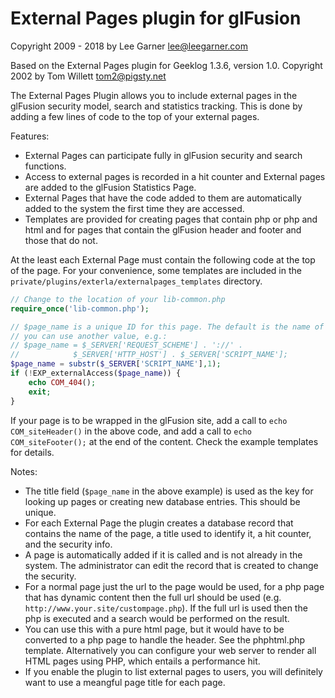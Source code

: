 # External Pages plugin for glFusion
Copyright 2009 - 2018 by Lee Garner  lee@leegarner.com

Based on the External Pages plugin for Geeklog 1.3.6, version 1.0.
Copyright 2002 by Tom Willett tom2@pigsty.net

The External Pages Plugin allows you to include external pages in
the glFusion security model, search and statistics tracking.  This is done by
adding a few lines of code to the top of your external pages.

Features:
* External Pages can participate fully in glFusion security and search functions.
* Access to external pages is recorded in a hit counter and External pages are added to the glFusion
  Statistics Page.
* External Pages that have the code added to them are automatically added to the system the first time they
  are accessed.
* Templates are provided for creating pages that contain php or php and html and for pages that contain
  the glFusion header and footer and those that do not.

At the least each External Page must contain the following code at the top of the page.
For your convenience, some templates are included in the `private/plugins/exterla/externalpages_templates` directory.

```php
// Change to the location of your lib-common.php
require_once('lib-common.php');

// $page_name is a unique ID for this page. The default is the name of the script, but
// you can use another value, e.g.:
// $page_name = $_SERVER['REQUEST_SCHEME'] . '://' .
//            $_SERVER['HTTP_HOST'] . $_SERVER['SCRIPT_NAME'];
$page_name = substr($_SERVER['SCRIPT_NAME'],1);
if (!EXP_externalAccess($page_name)) {
    echo COM_404();
    exit;
}
```
If your page is to be wrapped in the glFusion site, add a call to `echo COM_siteHeader()` in the above code,
and add a call to `echo COM_siteFooter();` at the end of the content. Check the example templates for details.

Notes:
* The title field (`$page_name` in the above example) is used as the key
for looking up pages or creating new database entries. This should be unique.
* For each External Page the plugin creates a database record that contains the name of the page,
  a title used to identify it, a hit counter, and the security info.
* A page is automatically added if it is called and is not already in the system. The administrator
  can edit the record that is created to change the security.
* For a normal page just the url to the page would be used, for a php page that has dynamic content
  then the full url should be used (e.g. `http://www.your.site/custompage.php`). If the full url is used then
  the php is executed and a search would be performed on the result.
* You can use this with a pure html page, but it would have to be converted to a php page to handle
  the header. See the phphtml.php template. Alternatively you can configure your
web server to render all HTML pages using PHP, which entails a performance hit.
* If you enable the plugin to list external pages to users, you will definitely
want to use a meangful page title for each page.
